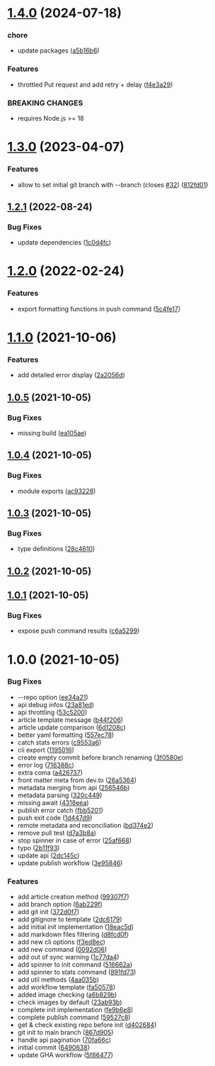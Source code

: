 # [1.4.0](https://github.com/sinedied/devto-cli/compare/1.3.0...1.4.0) (2024-07-18)


### chore

* update packages ([a5b16b6](https://github.com/sinedied/devto-cli/commit/a5b16b6572b83b7254b6cbec1ab9b2cb7c7bc776))


### Features

* throttled Put request and add retry + delay ([f4e3a29](https://github.com/sinedied/devto-cli/commit/f4e3a29772226bce3d05e0afeae66bcc0c65104a))


### BREAKING CHANGES

* requires Node.js >= 18

# [1.3.0](https://github.com/sinedied/devto-cli/compare/1.2.1...1.3.0) (2023-04-07)


### Features

* allow to set initial git branch with --branch (closes [#32](https://github.com/sinedied/devto-cli/issues/32)) ([812fd01](https://github.com/sinedied/devto-cli/commit/812fd019c0eaf898abb0ceece60539785a1db36e))

## [1.2.1](https://github.com/sinedied/devto-cli/compare/1.2.0...1.2.1) (2022-08-24)


### Bug Fixes

* update dependencies ([1c0d4fc](https://github.com/sinedied/devto-cli/commit/1c0d4fc97d840ac1ec433ad3944b12adb90a6c76))

# [1.2.0](https://github.com/sinedied/devto-cli/compare/1.1.0...1.2.0) (2022-02-24)


### Features

* export formatting functions in push command ([5c4fe17](https://github.com/sinedied/devto-cli/commit/5c4fe17820c14634244dd53d94a4cfd9ee0a99f3))

# [1.1.0](https://github.com/sinedied/devto-cli/compare/1.0.5...1.1.0) (2021-10-06)


### Features

* add detailed error display ([2a2056d](https://github.com/sinedied/devto-cli/commit/2a2056d82d114b39999427c35613a57c8402ecb8))

## [1.0.5](https://github.com/sinedied/devto-cli/compare/1.0.4...1.0.5) (2021-10-05)


### Bug Fixes

* missing build ([ea105ae](https://github.com/sinedied/devto-cli/commit/ea105ae0e913313f724349cefb79f8f12ea42303))

## [1.0.4](https://github.com/sinedied/devto-cli/compare/1.0.3...1.0.4) (2021-10-05)


### Bug Fixes

* module exports ([ac93228](https://github.com/sinedied/devto-cli/commit/ac93228da8e2d23cd6bb2d32cd075f60ab0ecad7))

## [1.0.3](https://github.com/sinedied/devto-cli/compare/1.0.2...1.0.3) (2021-10-05)


### Bug Fixes

* type definitions ([28c4610](https://github.com/sinedied/devto-cli/commit/28c4610ef6229ae303dbf268201fb2867aa4464d))

## [1.0.2](https://github.com/sinedied/devto-cli/compare/1.0.1...1.0.2) (2021-10-05)

## [1.0.1](https://github.com/sinedied/devto-cli/compare/1.0.0...1.0.1) (2021-10-05)


### Bug Fixes

* expose push command results ([c6a5299](https://github.com/sinedied/devto-cli/commit/c6a5299f9094208896cb03384120160383162822))

# 1.0.0 (2021-10-05)


### Bug Fixes

* --repo option ([ee34a21](https://github.com/sinedied/devto-cli/commit/ee34a21b0a879a2af175b17ecf80eedd0cc0e53c))
* api debug infos ([23a81ed](https://github.com/sinedied/devto-cli/commit/23a81edac054095d1a8e8f084bba7370dda79ea6))
* api throttling ([53c5200](https://github.com/sinedied/devto-cli/commit/53c5200eafcd10ed17f82ceb8b6d7548988df06e))
* article template message ([b44f206](https://github.com/sinedied/devto-cli/commit/b44f2069427db0086bac66515f3665e0f7cf84da))
* article update comparison ([6d1208c](https://github.com/sinedied/devto-cli/commit/6d1208cbaa2ba6930a5a023c8b795c3813520ff4))
* better yaml formatting ([557ec78](https://github.com/sinedied/devto-cli/commit/557ec7860d87040336ef5aab3471a4962e6784f8))
* catch stats errors ([c9553a6](https://github.com/sinedied/devto-cli/commit/c9553a693a81259f168335438985106bcfe5aa28))
* cli export ([1195016](https://github.com/sinedied/devto-cli/commit/1195016ed6856e379c7570eed60715e715e79b8f))
* create empty commit before branch renaming ([3f0580e](https://github.com/sinedied/devto-cli/commit/3f0580ebeb59f4ade2826ab86b53bb2960c7871f))
* error log ([716388c](https://github.com/sinedied/devto-cli/commit/716388ca10021b65edd9cd8b885105d3c1b955ed))
* extra coma ([a426737](https://github.com/sinedied/devto-cli/commit/a42673799e6185fb58838fa35df21531c7e8fc48))
* front matter meta from dev.to ([26a5364](https://github.com/sinedied/devto-cli/commit/26a53641dcaa264704f3534e6752ea3bca62a72f))
* metadata merging from api ([256546b](https://github.com/sinedied/devto-cli/commit/256546bc638a3a28f50e7e5a582e5f1f5b12e0d7))
* metadata parsing ([320c449](https://github.com/sinedied/devto-cli/commit/320c449ae54965bba9daa48758bcc13106ef9347))
* missing await ([4318eea](https://github.com/sinedied/devto-cli/commit/4318eea43ce04d261e639035fd5c378e236951f1))
* publish error catch ([fbb5201](https://github.com/sinedied/devto-cli/commit/fbb5201aec7e3399a7340287908b4c18cad07aa0))
* push exit code ([1d447d9](https://github.com/sinedied/devto-cli/commit/1d447d91d8e9f22df58a18cfe8c29dbad9b5974c))
* remote metadata and reconciliation ([bd374e2](https://github.com/sinedied/devto-cli/commit/bd374e2d461c5f29d238016dbdde5ece2e61d441))
* remove pull test ([d7a3b8a](https://github.com/sinedied/devto-cli/commit/d7a3b8abfe1ab5b034d2f61b493d039744ea5d6f))
* stop spinner in case of error ([25af668](https://github.com/sinedied/devto-cli/commit/25af668077c121a7d64d90d35cad83ce539d689c))
* typo ([2b11f93](https://github.com/sinedied/devto-cli/commit/2b11f93dd3c0e9e2f9e5659623c209d7d645ecd7))
* update api ([2dc145c](https://github.com/sinedied/devto-cli/commit/2dc145c798fab99ef79769b53e979e0c957598e8))
* update publish workflow ([3e95846](https://github.com/sinedied/devto-cli/commit/3e9584606e5665d0f465dc62701dae84e3ca7c43))


### Features

* add article creation method ([99307f7](https://github.com/sinedied/devto-cli/commit/99307f7799b56798398e5583ab3cd54a5a935cf8))
* add branch option ([6ab229f](https://github.com/sinedied/devto-cli/commit/6ab229f69876f48855ea7ab3de9ea60519c19b0d))
* add git init ([372d0f7](https://github.com/sinedied/devto-cli/commit/372d0f727579d9f6ed4232ddbbfa5117078bf254))
* add gitignore to template ([2dc6179](https://github.com/sinedied/devto-cli/commit/2dc6179d8bb337524f13c73d6333b295d8e16282))
* add initial init implementation ([18eac5d](https://github.com/sinedied/devto-cli/commit/18eac5d3a2b679bde269a67aa4d268803490de36))
* add markdown files filtering ([d8fcd0f](https://github.com/sinedied/devto-cli/commit/d8fcd0fcac88bfa675877e78116e870f11cfd76f))
* add new cli options ([f3ed8ec](https://github.com/sinedied/devto-cli/commit/f3ed8ec6fbd5fc309e51281f23e42f2acafd0845))
* add new command ([0092d06](https://github.com/sinedied/devto-cli/commit/0092d06603be3939262943879be8bc08edfb5e15))
* add out of sync warning ([1c77da4](https://github.com/sinedied/devto-cli/commit/1c77da4fd8173e792c3b324b5cb018dbf6be3584))
* add spinner to init command ([516662a](https://github.com/sinedied/devto-cli/commit/516662a4050169d66c2572cfe44a1f2ec90e20fb))
* add spinner to stats command ([891fd73](https://github.com/sinedied/devto-cli/commit/891fd73631c243d2bc406fc82f5d0dcf12602bb9))
* add util methods ([4aa035b](https://github.com/sinedied/devto-cli/commit/4aa035b95b221680cb1872aa5f926b0531cf9320))
* add workflow template ([fa50578](https://github.com/sinedied/devto-cli/commit/fa50578f254c7b19f679d4535340e2ddad908a30))
* added image checking ([a6b829b](https://github.com/sinedied/devto-cli/commit/a6b829bd4381215713bfda841cdcccbb8bea6ec3))
* check images by default ([23ab93b](https://github.com/sinedied/devto-cli/commit/23ab93bafac5982a7e889b10561ee3b02e49994d))
* complete init implementation ([fe9b6e8](https://github.com/sinedied/devto-cli/commit/fe9b6e833b0ebbd8516dcc1b9471793b5be51b33))
* complete publish command ([59527c8](https://github.com/sinedied/devto-cli/commit/59527c82cd94b3c828e87dd3efbc38ec96153781))
* get & check existing repo before init ([d402684](https://github.com/sinedied/devto-cli/commit/d402684879b2bb29cf14d1bee72e9f89003073e0))
* git init to main branch ([867d905](https://github.com/sinedied/devto-cli/commit/867d905c34d5c3cc99451824a06012007c6992b5))
* handle api pagination ([70fa66c](https://github.com/sinedied/devto-cli/commit/70fa66c81b93bfe65f5c2c9650e7a3ada6554089))
* initial commit ([6490638](https://github.com/sinedied/devto-cli/commit/6490638eb198ca9ee43912ed437e17379b3da932))
* update GHA workflow ([5f86477](https://github.com/sinedied/devto-cli/commit/5f86477baa00122dc39f49e4c8ca988ee2e5c71d))
